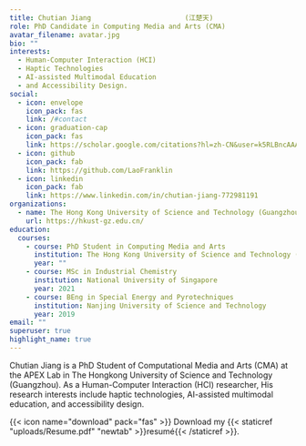 ```yaml
---
title: Chutian Jiang                       (江楚天)
role: PhD Candidate in Computing Media and Arts (CMA)
avatar_filename: avatar.jpg
bio: ""
interests:
  - Human-Computer Interaction (HCI)
  - Haptic Technologies
  - AI-assisted Multimodal Education
  - and Accessibility Design.
social:
  - icon: envelope
    icon_pack: fas
    link: /#contact
  - icon: graduation-cap
    icon_pack: fas
    link: https://scholar.google.com/citations?hl=zh-CN&user=k5RLBncAAAAJ
  - icon: github
    icon_pack: fab
    link: https://github.com/LaoFranklin
  - icon: linkedin
    icon_pack: fab
    link: https://www.linkedin.com/in/chutian-jiang-772981191
organizations:
  - name: The Hong Kong University of Science and Technology (Guangzhou)
    url: https://hkust-gz.edu.cn/
education:
  courses:
    - course: PhD Student in Computing Media and Arts
      institution: The Hong Kong University of Science and Technology (Guangzhou)
      year: ""
    - course: MSc in Industrial Chemistry
      institution: National University of Singapore
      year: 2021
    - course: BEng in Special Energy and Pyrotechniques
      institution: Nanjing University of Science and Technology
      year: 2019
email: ""
superuser: true
highlight_name: true
---
```

Chutian Jiang is a PhD Student of Computational Media and Arts (CMA) at the APEX Lab in The Hongkong University of Science and Technology (Guangzhou). As a Human-Computer Interaction (HCI) researcher, His research interests include haptic technologies, AI-assisted multimodal education, and accessibility design.

{{< icon name="download" pack="fas" >}} Download my {{< staticref "uploads/Resume.pdf" "newtab" >}}resumé{{< /staticref >}}.
